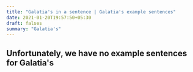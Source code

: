```yaml
---
title: "Galatia's in a sentence | Galatia's example sentences"
date: 2021-01-20T19:57:50+05:30
draft: falses
summary: "Galatia's"
---
```

## Unfortunately, we have no example sentences for Galatia's                 
